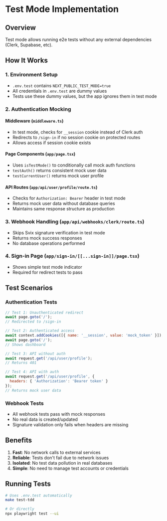 # Test Mode Implementation

## Overview
Test mode allows running e2e tests without any external dependencies (Clerk, Supabase, etc).

## How It Works

### 1. Environment Setup
- `.env.test` contains `NEXT_PUBLIC_TEST_MODE=true`
- All credentials in `.env.test` are dummy values
- Tests use these dummy values, but the app ignores them in test mode

### 2. Authentication Mocking

#### Middleware (`middleware.ts`)
- In test mode, checks for `__session` cookie instead of Clerk auth
- Redirects to `/sign-in` if no session cookie on protected routes
- Allows access if session cookie exists

#### Page Components (`app/page.tsx`)
- Uses `isTestMode()` to conditionally call mock auth functions
- `testAuth()` returns consistent mock user data
- `testCurrentUser()` returns mock user profile

#### API Routes (`app/api/user/profile/route.ts`)
- Checks for `Authorization: Bearer` header in test mode
- Returns mock user data without database queries
- Maintains same response structure as production

### 3. Webhook Handling (`app/api/webhooks/clerk/route.ts`)
- Skips Svix signature verification in test mode
- Returns mock success responses
- No database operations performed

### 4. Sign-in Page (`app/sign-in/[[...sign-in]]/page.tsx`)
- Shows simple test mode indicator
- Required for redirect tests to pass

## Test Scenarios

### Authentication Tests
```javascript
// Test 1: Unauthenticated redirect
await page.goto('/');
// Redirected to /sign-in

// Test 2: Authenticated access
await context.addCookies([{ name: '__session', value: 'mock_token' }]);
await page.goto('/');
// Shows dashboard

// Test 3: API without auth
await request.get('/api/user/profile');
// Returns 401

// Test 4: API with auth
await request.get('/api/user/profile', {
  headers: { 'Authorization': 'Bearer token' }
});
// Returns mock user data
```

### Webhook Tests
- All webhook tests pass with mock responses
- No real data is created/updated
- Signature validation only fails when headers are missing

## Benefits
1. **Fast**: No network calls to external services
2. **Reliable**: Tests don't fail due to network issues
3. **Isolated**: No test data pollution in real databases
4. **Simple**: No need to manage test accounts or credentials

## Running Tests
```bash
# Uses .env.test automatically
make test-tdd

# Or directly
npx playwright test --ui
```